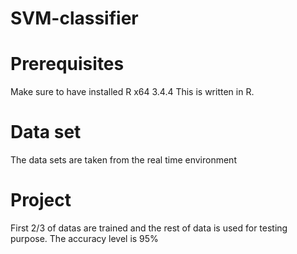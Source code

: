 # SVM-classifier

# Prerequisites
Make sure to have installed R x64 3.4.4
This is written in R.

# Data set
The data sets are taken from the real time environment

# Project
First 2/3 of datas are trained and the rest of data is used for testing purpose.
The accuracy level is 95%
